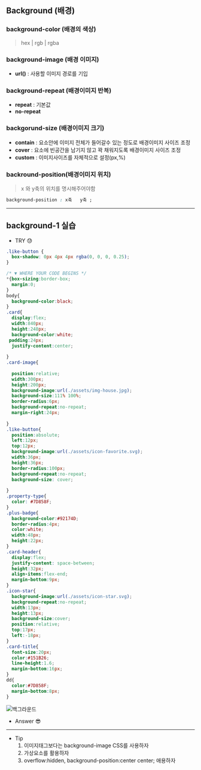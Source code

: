 ## Background (배경)

### background-color (배경의 색상)
> hex | rgb | rgba
### background-image (배경 이미지)
- **url()** : 사용할 이미지 경로를 기입
### background-repeat (배경이미지 반복)
- **repeat** : 기본값 
- **no-repeat** 
### backgorund-size (배경이미지 크기)
- **contain** : 요소안에 이미지 전체가 들어갈수 있는 정도로 배경이미지 사이즈 조정
- **cover** : 요소에 빈공간을 남기지 않고 꽉 채워지도록 배경이미지 사이즈 조정
- **custom** : 이미지사이즈를 자체적으로 설정(px,%)
### backround-position(배경이미지 위치)
> x 와 y축의 위치를 명시해주어야함  
```CSS
background-position : x축   y축 ;
```
---
## background-1 실습
- TRY 	&#128531;

```CSS
.like-button {
  box-shadow: 0px 4px 4px rgba(0, 0, 0, 0.25);
}

/* ▼ WHERE YOUR CODE BEGINS */
*{box-sizing:border-box;
  margin:0;
}
body{
  background-color:black;
}
.card{
  display:flex;
  width:840px;
  height:248px;
  background-color:white;
 padding:24px;
  justify-content:center;
 
}
.card-image{
  
  position:relative;
  width:300px;
  height:200px;
  background-image:url(./assets/img-house.jpg);
  background-size:111% 100%;
  border-radius:6px;
  background-repeat:no-repeat;
  margin-right:24px;
  
}
.like-button{
  position:absolute;
  left:12px;
  top:12px;
  background-image:url(./assets/icon-favorite.svg);
  width:36px;
  height:36px;
  border-radius:100px;
  background-repeat:no-repeat;
  background-size: cover;
  
}
.property-type{
  color: #7D858F;
}
.plus-badge{
  background-color:#92174D;
  border-radius:4px;
  color:white;
  width:48px;
  height:22px;
}
.card-header{
  display:flex;
  justify-content: space-between;
  height:32px;
  align-items:flex-end;
  margin-bottom:9px;
}
.icon-star{
  background-image:url(./assets/icon-star.svg);
  background-repeat:no-repeat;
  width:13px;
  height:13px;
  background-size:cover;
  position:relative;
  top:17px;
  left:-18px;
}
.card-title{
  font-size:20px;
  color:#151B26;
  line-height:1.6;
  margin-bottom:16px;
}
dd{
  color:#7D858F;
  margin-bottom:8px;
}

```

![백그라운드](https://user-images.githubusercontent.com/60641307/80912361-6696b980-8d77-11ea-9667-496da4ab35ae.png)

- Answer	&#128526;



---
- Tip
    1. 이미지태그보다는 background-image CSS를 사용하자 
    2. 가상요소를 활용하자
    3. overflow:hidden, background-position:center center; 애용하자